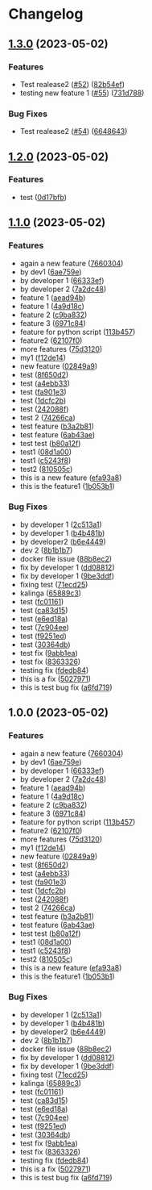 # Changelog

## [1.3.0](https://github.com/kalingaru48/sample_.net_app/compare/v1.2.0...v1.3.0) (2023-05-02)


### Features

* Test realease2 ([#52](https://github.com/kalingaru48/sample_.net_app/issues/52)) ([82b54ef](https://github.com/kalingaru48/sample_.net_app/commit/82b54ef95d45e78d66045fad46e902ea8151d952))
* testing new feature 1 ([#55](https://github.com/kalingaru48/sample_.net_app/issues/55)) ([731d788](https://github.com/kalingaru48/sample_.net_app/commit/731d788d1dd1991d3fd43b9ec29b1509fe77f299))


### Bug Fixes

* Test realease2 ([#54](https://github.com/kalingaru48/sample_.net_app/issues/54)) ([6648643](https://github.com/kalingaru48/sample_.net_app/commit/664864341d58a30124efbc223760574692c016f3))

## [1.2.0](https://github.com/kalingaru48/sample_.net_app/compare/v1.1.0...v1.2.0) (2023-05-02)


### Features

* test ([0d17bfb](https://github.com/kalingaru48/sample_.net_app/commit/0d17bfb239a2fe1a4f404c590d425f6473ad85ce))

## [1.1.0](https://github.com/kalingaru48/sample_.net_app/compare/v1.0.0...v1.1.0) (2023-05-02)


### Features

* again a new feature ([7660304](https://github.com/kalingaru48/sample_.net_app/commit/7660304cbc75895feeaafdd9d5f7584b79913879))
* by dev1 ([6ae759e](https://github.com/kalingaru48/sample_.net_app/commit/6ae759e052b86577b8a941d2e7910355cdd3b287))
* by developer 1 ([66333ef](https://github.com/kalingaru48/sample_.net_app/commit/66333ef3c19e8eb73a5c4f2edae5b0c4e6ae0989))
* by developer 2 ([7a2dc48](https://github.com/kalingaru48/sample_.net_app/commit/7a2dc480149d0f03756c930f0c267aeb38efc8fb))
* feature 1 ([aead94b](https://github.com/kalingaru48/sample_.net_app/commit/aead94b5f77d7aeacb119b788afd1ff4ec6635c3))
* feature 1 ([4a9d18c](https://github.com/kalingaru48/sample_.net_app/commit/4a9d18c5988280c437b5772bdabad47aec9fcb9c))
* feature 2 ([c9ba832](https://github.com/kalingaru48/sample_.net_app/commit/c9ba83278b4b034979835e44be0e881b685befed))
* feature 3 ([6971c84](https://github.com/kalingaru48/sample_.net_app/commit/6971c84b4ff5b2c524ff54542b92b0d95539fc65))
* feature for python script ([113b457](https://github.com/kalingaru48/sample_.net_app/commit/113b4574bcf8220dc3a48475ac457ef9ac702297))
* feature2 ([62107f0](https://github.com/kalingaru48/sample_.net_app/commit/62107f01ab07ac06637bbc2e62dcfc80b0bf14f5))
* more features ([75d3120](https://github.com/kalingaru48/sample_.net_app/commit/75d3120f540eb8883e78b09507669ed7821ff24d))
* my1 ([f12de14](https://github.com/kalingaru48/sample_.net_app/commit/f12de14b0523eda1e48641134d5253d35fc3a56f))
* new feature ([02849a9](https://github.com/kalingaru48/sample_.net_app/commit/02849a9b14235a4255b27d080abb9d6fe69d91fd))
* test ([8f650d2](https://github.com/kalingaru48/sample_.net_app/commit/8f650d2c11dc99defd7ef070b47e93cbfaa10600))
* test ([a4ebb33](https://github.com/kalingaru48/sample_.net_app/commit/a4ebb33ca3b006ab4f5b8ddf859499572e55224a))
* test ([fa901e3](https://github.com/kalingaru48/sample_.net_app/commit/fa901e37716d58392b9b88ff53ec418a384d419b))
* test ([1dcfc2b](https://github.com/kalingaru48/sample_.net_app/commit/1dcfc2bde367b61bc95ff9817b4a476b9025c916))
* test ([242088f](https://github.com/kalingaru48/sample_.net_app/commit/242088ff875c0b712bdc552abdb54c775206d70f))
* test 2 ([74266ca](https://github.com/kalingaru48/sample_.net_app/commit/74266ca8ff85f429290967d1540e14986d230a4c))
* test feature ([b3a2b81](https://github.com/kalingaru48/sample_.net_app/commit/b3a2b817ae6727291bba54b0c587cceeaddd4ce8))
* test feature ([6ab43ae](https://github.com/kalingaru48/sample_.net_app/commit/6ab43aea8ff4e32846b8131dba7a420d7eca4c21))
* test test ([b80a12f](https://github.com/kalingaru48/sample_.net_app/commit/b80a12f8b671387091948b9368be764e1eb7bcbe))
* test1 ([08d1a00](https://github.com/kalingaru48/sample_.net_app/commit/08d1a0084f2179504de8858fce936da509138a07))
* test1 ([c5243f8](https://github.com/kalingaru48/sample_.net_app/commit/c5243f8e2336347ae3446a4fabb8564375018e51))
* test2 ([810505c](https://github.com/kalingaru48/sample_.net_app/commit/810505c9dfb18050f5939cfe7582cd101775ce3a))
* this is a new feature ([efa93a8](https://github.com/kalingaru48/sample_.net_app/commit/efa93a8993688be4d2fa751ea400cdb4fc8842bf))
* this is the feature1 ([1b053b1](https://github.com/kalingaru48/sample_.net_app/commit/1b053b10a389abeec676178d4f53f7ff2bdcaedd))


### Bug Fixes

* by developer 1 ([2c513a1](https://github.com/kalingaru48/sample_.net_app/commit/2c513a102656c8d07987e7d3e2d4ab7a2738691d))
* by developer 1 ([b4b481b](https://github.com/kalingaru48/sample_.net_app/commit/b4b481b90da7cd32cb9b3a070aea024396fa5842))
* by developer2 ([b6e4449](https://github.com/kalingaru48/sample_.net_app/commit/b6e444958d3e3d84026fa2927cda5a7659df5545))
* dev 2 ([8b1b1b7](https://github.com/kalingaru48/sample_.net_app/commit/8b1b1b72653cfff7b31c274dfcebc5cb0fd4c467))
* docker file issue ([88b8ec2](https://github.com/kalingaru48/sample_.net_app/commit/88b8ec2fec8fa1700cc49d32772743a56c745fa6))
* fix by developer 1 ([dd08812](https://github.com/kalingaru48/sample_.net_app/commit/dd08812b78042eb5c702a3ebfba63f18260b0b88))
* fix by developer 1 ([9be3ddf](https://github.com/kalingaru48/sample_.net_app/commit/9be3ddf95cfda63d70557063994833bc8fdc11d4))
* fixing test ([71ecd25](https://github.com/kalingaru48/sample_.net_app/commit/71ecd25f73cf5ddc8dff6e6c799494922d14ff9c))
* kalinga ([65889c3](https://github.com/kalingaru48/sample_.net_app/commit/65889c383138db0b5929dbea86617fed654dd5de))
* test ([fc01161](https://github.com/kalingaru48/sample_.net_app/commit/fc01161cd075e77e24f23c1dc28ce98645d22e09))
* test ([ca83d15](https://github.com/kalingaru48/sample_.net_app/commit/ca83d15cf2acb7be95dbc0d1fe5111d6bc7df1e8))
* test ([e6ed18a](https://github.com/kalingaru48/sample_.net_app/commit/e6ed18a18a5408f9be68618d0118b69323269e4e))
* test ([7c904ee](https://github.com/kalingaru48/sample_.net_app/commit/7c904eebd25a7e407ee820e22f8657c4dd3bdc49))
* test ([f9251ed](https://github.com/kalingaru48/sample_.net_app/commit/f9251ede7e4dd9852e295d629d2e31ccf51bd47d))
* test ([30364db](https://github.com/kalingaru48/sample_.net_app/commit/30364db37de42d0f7bed970768646ba31ce91124))
* test fix ([9abb1ea](https://github.com/kalingaru48/sample_.net_app/commit/9abb1ea9ec1947913d30120487ab3998b2bd0586))
* test fix ([8363326](https://github.com/kalingaru48/sample_.net_app/commit/8363326a6ce0b108764e64033c4e12a0e76481f9))
* testing fix ([fdedb84](https://github.com/kalingaru48/sample_.net_app/commit/fdedb845bae29fdffa73fc9a197dac4f3eb24349))
* this is a fix ([5027971](https://github.com/kalingaru48/sample_.net_app/commit/50279713e25b702ad5200c0fb1b6cf64f3884e83))
* this is test bug fix ([a6fd719](https://github.com/kalingaru48/sample_.net_app/commit/a6fd719f1b98aadd2e110c98b0a7f5966872c742))

## 1.0.0 (2023-05-02)


### Features

* again a new feature ([7660304](https://github.com/kalingaru48/sample_.net_app/commit/7660304cbc75895feeaafdd9d5f7584b79913879))
* by dev1 ([6ae759e](https://github.com/kalingaru48/sample_.net_app/commit/6ae759e052b86577b8a941d2e7910355cdd3b287))
* by developer 1 ([66333ef](https://github.com/kalingaru48/sample_.net_app/commit/66333ef3c19e8eb73a5c4f2edae5b0c4e6ae0989))
* by developer 2 ([7a2dc48](https://github.com/kalingaru48/sample_.net_app/commit/7a2dc480149d0f03756c930f0c267aeb38efc8fb))
* feature 1 ([aead94b](https://github.com/kalingaru48/sample_.net_app/commit/aead94b5f77d7aeacb119b788afd1ff4ec6635c3))
* feature 1 ([4a9d18c](https://github.com/kalingaru48/sample_.net_app/commit/4a9d18c5988280c437b5772bdabad47aec9fcb9c))
* feature 2 ([c9ba832](https://github.com/kalingaru48/sample_.net_app/commit/c9ba83278b4b034979835e44be0e881b685befed))
* feature 3 ([6971c84](https://github.com/kalingaru48/sample_.net_app/commit/6971c84b4ff5b2c524ff54542b92b0d95539fc65))
* feature for python script ([113b457](https://github.com/kalingaru48/sample_.net_app/commit/113b4574bcf8220dc3a48475ac457ef9ac702297))
* feature2 ([62107f0](https://github.com/kalingaru48/sample_.net_app/commit/62107f01ab07ac06637bbc2e62dcfc80b0bf14f5))
* more features ([75d3120](https://github.com/kalingaru48/sample_.net_app/commit/75d3120f540eb8883e78b09507669ed7821ff24d))
* my1 ([f12de14](https://github.com/kalingaru48/sample_.net_app/commit/f12de14b0523eda1e48641134d5253d35fc3a56f))
* new feature ([02849a9](https://github.com/kalingaru48/sample_.net_app/commit/02849a9b14235a4255b27d080abb9d6fe69d91fd))
* test ([8f650d2](https://github.com/kalingaru48/sample_.net_app/commit/8f650d2c11dc99defd7ef070b47e93cbfaa10600))
* test ([a4ebb33](https://github.com/kalingaru48/sample_.net_app/commit/a4ebb33ca3b006ab4f5b8ddf859499572e55224a))
* test ([fa901e3](https://github.com/kalingaru48/sample_.net_app/commit/fa901e37716d58392b9b88ff53ec418a384d419b))
* test ([1dcfc2b](https://github.com/kalingaru48/sample_.net_app/commit/1dcfc2bde367b61bc95ff9817b4a476b9025c916))
* test ([242088f](https://github.com/kalingaru48/sample_.net_app/commit/242088ff875c0b712bdc552abdb54c775206d70f))
* test 2 ([74266ca](https://github.com/kalingaru48/sample_.net_app/commit/74266ca8ff85f429290967d1540e14986d230a4c))
* test feature ([b3a2b81](https://github.com/kalingaru48/sample_.net_app/commit/b3a2b817ae6727291bba54b0c587cceeaddd4ce8))
* test feature ([6ab43ae](https://github.com/kalingaru48/sample_.net_app/commit/6ab43aea8ff4e32846b8131dba7a420d7eca4c21))
* test test ([b80a12f](https://github.com/kalingaru48/sample_.net_app/commit/b80a12f8b671387091948b9368be764e1eb7bcbe))
* test1 ([08d1a00](https://github.com/kalingaru48/sample_.net_app/commit/08d1a0084f2179504de8858fce936da509138a07))
* test1 ([c5243f8](https://github.com/kalingaru48/sample_.net_app/commit/c5243f8e2336347ae3446a4fabb8564375018e51))
* test2 ([810505c](https://github.com/kalingaru48/sample_.net_app/commit/810505c9dfb18050f5939cfe7582cd101775ce3a))
* this is a new feature ([efa93a8](https://github.com/kalingaru48/sample_.net_app/commit/efa93a8993688be4d2fa751ea400cdb4fc8842bf))
* this is the feature1 ([1b053b1](https://github.com/kalingaru48/sample_.net_app/commit/1b053b10a389abeec676178d4f53f7ff2bdcaedd))


### Bug Fixes

* by developer 1 ([2c513a1](https://github.com/kalingaru48/sample_.net_app/commit/2c513a102656c8d07987e7d3e2d4ab7a2738691d))
* by developer 1 ([b4b481b](https://github.com/kalingaru48/sample_.net_app/commit/b4b481b90da7cd32cb9b3a070aea024396fa5842))
* by developer2 ([b6e4449](https://github.com/kalingaru48/sample_.net_app/commit/b6e444958d3e3d84026fa2927cda5a7659df5545))
* dev 2 ([8b1b1b7](https://github.com/kalingaru48/sample_.net_app/commit/8b1b1b72653cfff7b31c274dfcebc5cb0fd4c467))
* docker file issue ([88b8ec2](https://github.com/kalingaru48/sample_.net_app/commit/88b8ec2fec8fa1700cc49d32772743a56c745fa6))
* fix by developer 1 ([dd08812](https://github.com/kalingaru48/sample_.net_app/commit/dd08812b78042eb5c702a3ebfba63f18260b0b88))
* fix by developer 1 ([9be3ddf](https://github.com/kalingaru48/sample_.net_app/commit/9be3ddf95cfda63d70557063994833bc8fdc11d4))
* fixing test ([71ecd25](https://github.com/kalingaru48/sample_.net_app/commit/71ecd25f73cf5ddc8dff6e6c799494922d14ff9c))
* kalinga ([65889c3](https://github.com/kalingaru48/sample_.net_app/commit/65889c383138db0b5929dbea86617fed654dd5de))
* test ([fc01161](https://github.com/kalingaru48/sample_.net_app/commit/fc01161cd075e77e24f23c1dc28ce98645d22e09))
* test ([ca83d15](https://github.com/kalingaru48/sample_.net_app/commit/ca83d15cf2acb7be95dbc0d1fe5111d6bc7df1e8))
* test ([e6ed18a](https://github.com/kalingaru48/sample_.net_app/commit/e6ed18a18a5408f9be68618d0118b69323269e4e))
* test ([7c904ee](https://github.com/kalingaru48/sample_.net_app/commit/7c904eebd25a7e407ee820e22f8657c4dd3bdc49))
* test ([f9251ed](https://github.com/kalingaru48/sample_.net_app/commit/f9251ede7e4dd9852e295d629d2e31ccf51bd47d))
* test ([30364db](https://github.com/kalingaru48/sample_.net_app/commit/30364db37de42d0f7bed970768646ba31ce91124))
* test fix ([9abb1ea](https://github.com/kalingaru48/sample_.net_app/commit/9abb1ea9ec1947913d30120487ab3998b2bd0586))
* test fix ([8363326](https://github.com/kalingaru48/sample_.net_app/commit/8363326a6ce0b108764e64033c4e12a0e76481f9))
* testing fix ([fdedb84](https://github.com/kalingaru48/sample_.net_app/commit/fdedb845bae29fdffa73fc9a197dac4f3eb24349))
* this is a fix ([5027971](https://github.com/kalingaru48/sample_.net_app/commit/50279713e25b702ad5200c0fb1b6cf64f3884e83))
* this is test bug fix ([a6fd719](https://github.com/kalingaru48/sample_.net_app/commit/a6fd719f1b98aadd2e110c98b0a7f5966872c742))
